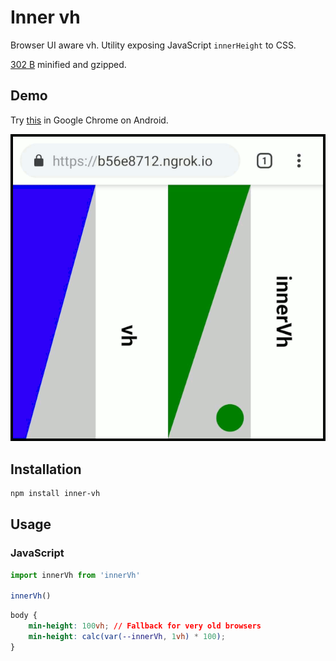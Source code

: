 # Inner vh

Browser UI aware vh. Utility exposing JavaScript `innerHeight` to CSS.

[302 B](https://bundlephobia.com/result?p=inner-vh@0.0.4) minified and gzipped.

## Demo

Try [this](https://onset.github.io/inner-vh/) in Google Chrome on Android.

![Demo](./demo.gif)

## Installation

```bash
npm install inner-vh
```

## Usage

### JavaScript

```JavaScript
import innerVh from 'innerVh'

innerVh()
```

```CSS
body {
	min-height: 100vh; // Fallback for very old browsers
	min-height: calc(var(--innerVh, 1vh) * 100);
}
```
